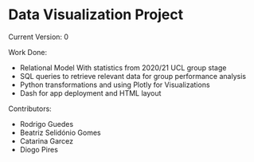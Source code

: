 # Data Visualization Project
 
Current Version: 0

Work Done:
- Relational Model With statistics from 2020/21 UCL group stage
- SQL queries to retrieve relevant data for group performance analysis
- Python transformations and using Plotly for Visualizations
- Dash for app deployment and HTML layout


Contributors:

- Rodrigo Guedes
- Beatriz Selidónio Gomes
- Catarina Garcez
- Diogo Pires

